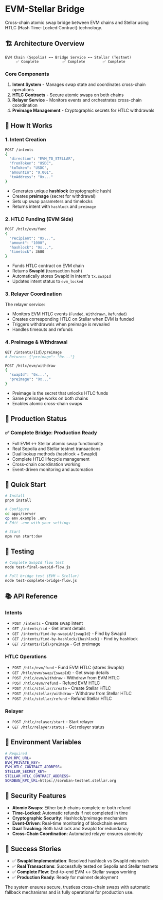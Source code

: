 # EVM-Stellar Bridge

Cross-chain atomic swap bridge between EVM chains and Stellar using HTLC (Hash Time-Locked Contract) technology.

## 🏗️ Architecture Overview

```
EVM Chain (Sepolia) ←→ Bridge Service ←→ Stellar (Testnet)
     ✅ Complete           ✅ Complete        ✅ Complete
```

### Core Components

1. **Intent System** - Manages swap state and coordinates cross-chain operations
2. **HTLC Contracts** - Secure atomic swaps on both chains
3. **Relayer Service** - Monitors events and orchestrates cross-chain coordination
4. **Preimage Management** - Cryptographic secrets for HTLC withdrawals

## 🔄 How It Works

### 1. Intent Creation
```bash
POST /intents
{
  "direction": "EVM_TO_STELLAR",
  "fromToken": "USDC",
  "toToken": "USDC", 
  "amountIn": "0.001",
  "toAddress": "0x..."
}
```
- Generates unique **hashlock** (cryptographic hash)
- Creates **preimage** (secret for withdrawal)
- Sets up swap parameters and timelocks
- Returns intent with `hashlock` and `preimage`

### 2. HTLC Funding (EVM Side)
```bash
POST /htlc/evm/fund
{
  "recipient": "0x...",
  "amount": "1000",
  "hashlock": "0x...",
  "timelock": 3600
}
```
- Funds HTLC contract on EVM chain
- Returns **SwapId** (transaction hash)
- Automatically stores SwapId in intent's `tx.swapId`
- Updates intent status to `evm_locked`

### 3. Relayer Coordination
The relayer service:
- Monitors EVM HTLC events (`Funded`, `Withdrawn`, `Refunded`)
- Creates corresponding HTLC on Stellar when EVM is funded
- Triggers withdrawals when preimage is revealed
- Handles timeouts and refunds

### 4. Preimage & Withdrawal
```bash
GET /intents/{id}/preimage
# Returns: {"preimage": "0x..."}

POST /htlc/evm/withdraw
{
  "swapId": "0x...",
  "preimage": "0x..."
}
```
- Preimage is the secret that unlocks HTLC funds
- Same preimage works on both chains
- Enables atomic cross-chain swaps

## 🎯 Production Status

### ✅ **Complete Bridge: Production Ready**
- Full EVM ↔ Stellar atomic swap functionality
- Real Sepolia and Stellar testnet transactions
- Dual lookup methods (hashlock + SwapId)
- Complete HTLC lifecycle management
- Cross-chain coordination working
- Event-driven monitoring and automation

## 🚀 Quick Start

```bash
# Install
pnpm install

# Configure
cd apps/server
cp env.example .env
# Edit .env with your settings

# Start
npm run start:dev
```

## 🧪 Testing

```bash
# Complete SwapId flow test
node test-final-swapid-flow.js

# Full bridge test (EVM ↔ Stellar)
node test-complete-bridge-flow.js
```

## 📚 API Reference

### Intents
- `POST /intents` - Create swap intent
- `GET /intents/:id` - Get intent details
- `GET /intents/find-by-swapid/{swapId}` - Find by SwapId
- `GET /intents/find-by-hashlock/{hashlock}` - Find by hashlock
- `GET /intents/{id}/preimage` - Get preimage

### HTLC Operations
- `POST /htlc/evm/fund` - Fund EVM HTLC (stores SwapId)
- `GET /htlc/evm/swap/{swapId}` - Get swap details
- `POST /htlc/evm/withdraw` - Withdraw from EVM HTLC
- `POST /htlc/evm/refund` - Refund EVM HTLC
- `POST /htlc/stellar/create` - Create Stellar HTLC
- `POST /htlc/stellar/withdraw` - Withdraw from Stellar HTLC
- `POST /htlc/stellar/refund` - Refund Stellar HTLC

### Relayer
- `POST /htlc/relayer/start` - Start relayer
- `GET /htlc/relayer/status` - Get relayer status

## 🔧 Environment Variables

```bash
# Required
EVM_RPC_URL=
EVM_PRIVATE_KEY=
EVM_HTLC_CONTRACT_ADDRESS=
STELLAR_SECRET_KEY=
STELLAR_HTLC_CONTRACT_ADDRESS=
SOROBAN_RPC_URL=https://soroban-testnet.stellar.org
```

## 🔐 Security Features

- **Atomic Swaps**: Either both chains complete or both refund
- **Time-Locked**: Automatic refunds if not completed in time
- **Cryptographic Security**: Hashlock/preimage mechanism
- **Event-Driven**: Real-time monitoring of blockchain events
- **Dual Tracking**: Both hashlock and SwapId for redundancy
- **Cross-Chain Coordination**: Automated relayer ensures atomicity

## 🎉 Success Stories

- ✅ **SwapId Implementation**: Resolved hashlock vs SwapId mismatch
- ✅ **Real Transactions**: Successfully tested on Sepolia and Stellar testnets
- ✅ **Complete Flow**: End-to-end EVM ↔ Stellar swaps working
- ✅ **Production Ready**: Ready for mainnet deployment

The system ensures secure, trustless cross-chain swaps with automatic fallback mechanisms and is fully operational for production use. 